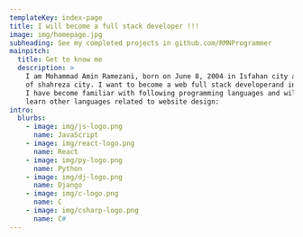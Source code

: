 ```yaml
---
templateKey: index-page
title: I will become a full stack developer !!!
image: img/homepage.jpg
subheading: See my completed projects in github.com/RMNProgrammer
mainpitch:
  title: Get to know me
  description: >
    I am Mohammad Amin Ramezani, born on June 8, 2004 in Isfahan city and a resident 
    of shahreza city. I want to become a web full stack developerand in this regard 
    I have become familiar with following programming languages and will continue to
    learn other languages related to website design:
intro:
  blurbs:
    - image: img/js-logo.png
      name: JavaScript
    - image: img/react-logo.png
      name: React
    - image: img/py-logo.png
      name: Python
    - image: img/dj-logo.png
      name: Django
    - image: img/c-logo.png
      name: C
    - image: img/csharp-logo.png
      name: C#
---
```

